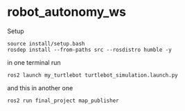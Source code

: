 # robot_autonomy_ws

Setup

```shell
source install/setup.bash
rosdep install --from-paths src --rosdistro humble -y
```

in one terminal run

```shell
ros2 launch my_turtlebot turtlebot_simulation.launch.py
```

and this in another one

```shell
ros2 run final_project map_publisher
```
